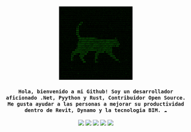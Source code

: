 <div align="center">
    <p>
        <img src="Images/C4tcr4sh.gif" height="200" />
    </p>
    <h4 align="center"><samp>Hola, bienvenido a mi Github! Soy un desarrollador aficionado .Net, Pyython y Rust, Contribuidor Open Source. Me gusta ayudar a las personas a mejorar su productividad dentro de Revit, Dynamo y la tecnologia BIM. ☁️</samp></h4>
    <p>
        <img src="https://img.shields.io/badge/c%23-%23239120.svg?style=for-the-badge&logo=c-sharp&logoColor=white&color=black&labelColor=crimson" />
        <img src="https://img.shields.io/badge/.NET-5C2D91?style=for-the-badge&logo=.net&logoColor=white&color=black&labelColor=crimson" />
        <img src="https://img.shields.io/badge/Rider-000000.svg?style=for-the-badge&logo=Rider&logoColor=white&color=black&labelColor=crimson" />
        <img src="https://img.shields.io/badge/Python-000000.svg?style=for-the-badge&logo=Python&logoColor=white&color=black&labelColor=crimson" />
        <img src="https://img.shields.io/badge/Rust-000000.svg?style=for-the-badge&logo=Rust&logoColor=white&color=black&labelColor=crimson"/>
    </p>
</div>
